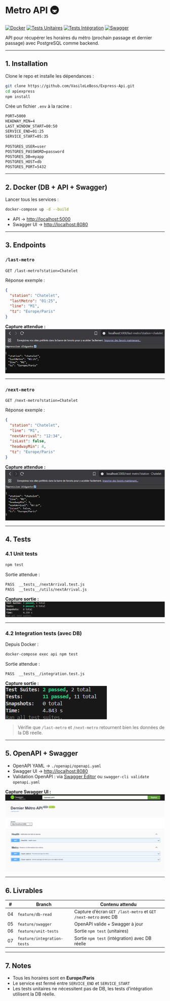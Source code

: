 
# Metro API 🚇

[![Docker](https://img.shields.io/badge/docker-ready-blue)](https://www.docker.com/)
[![Tests Unitaires](https://img.shields.io/badge/tests-unit-green)]()
[![Tests Intégration](https://img.shields.io/badge/tests-integration-yellow)]()
[![Swagger](https://img.shields.io/badge/swagger-ui-blue)](http://localhost:8080)

API pour récupérer les horaires du métro (prochain passage et dernier passage) avec PostgreSQL comme backend.  

---

## 1. Installation

Clone le repo et installe les dépendances :

```bash
git clone https://github.com/VasileLeBoss/Express-Api.git
cd apiexpress
npm install
```

Crée un fichier `.env` à la racine :

```env
PORT=5000
HEADWAY_MIN=4
LAST_WINDOW_START=00:50
SERVICE_END=01:25
SERVICE_START=05:35

POSTGRES_USER=user
POSTGRES_PASSWORD=password
POSTGRES_DB=myapp
POSTGRES_HOST=db
POSTGRES_PORT=5432
```

---

## 2. Docker (DB + API + Swagger)

Lancer tous les services :

```bash
docker-compose up -d --build
```

- API → [http://localhost:5000](http://localhost:5000)  
- Swagger UI → [http://localhost:8080](http://localhost:8080)

---

## 3. Endpoints

### `/last-metro`

```http
GET /last-metro?station=Chatelet
```

Réponse exemple :

```json
{
  "station": "Chatelet",
  "lastMetro": "01:25",
  "line": "M1",
  "tz": "Europe/Paris"
}
```

**Capture attendue :**  
![Capture /last-metro](./screenshots/last-metro.png)

---

### `/next-metro`

```http
GET /next-metro?station=Chatelet
```

Réponse exemple :

```json
{
  "station": "Chatelet",
  "line": "M1",
  "nextArrival": "12:34",
  "isLast": false,
  "headwayMin": 4,
  "tz": "Europe/Paris"
}
```

**Capture attendue :**  
![Capture /next-metro](./screenshots/next-metro.png)

---

## 4. Tests

### 4.1 Unit tests

```bash
npm test
```

Sortie attendue :

```
PASS  __tests__/nextArrival.test.js
PASS  __tests__/utils/nextArrival.js
```

**Capture sortie :**  
![Unit tests](./screenshots/unit-tests.png)

---

### 4.2 Integration tests (avec DB)

Depuis Docker :

```bash
docker-compose exec api npm test
```

Sortie attendue :

```
PASS  __tests__/integration.test.js
```

**Capture sortie :**  
![Integration tests](./screenshots/integration-tests.png)

> Vérifie que `/last-metro` et `/next-metro` retournent bien les données de la DB réelle.

---

## 5. OpenAPI + Swagger

- OpenAPI YAML → `./openapi/openapi.yaml`  
- Swagger UI → [http://localhost:8080](http://localhost:8080)  
- Validation OpenAPI : via [Swagger Editor](https://editor.swagger.io/) ou `swagger-cli validate openapi.yaml`

**Capture Swagger UI :**  
![Swagger UI](./screenshots/swagger-ui.png)

---

## 6. Livrables

| # | Branch | Contenu attendu |
|---|--------|----------------|
| 04 | `feature/db-read` | Capture d’écran `GET /last-metro` et `GET /next-metro` avec DB |
| 05 | `feature/swagger` | OpenAPI valide + Swagger à jour |
| 06 | `feature/unit-tests` | Sortie `npm test` (unitaires) |
| 07 | `feature/integration-tests` | Sortie `npm test` (intégration) avec DB réelle |

---

## 7. Notes

- Tous les horaires sont en **Europe/Paris**  
- Le service est fermé entre `SERVICE_END` et `SERVICE_START`  
- Les tests unitaires ne nécessitent pas de DB, les tests d’intégration utilisent la DB réelle.
